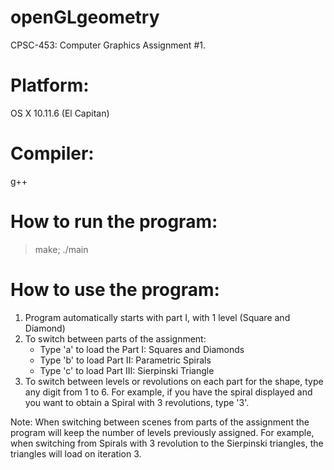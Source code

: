 # openGLgeometry
CPSC-453: Computer Graphics Assignment #1.

Platform:
=========
OS X 10.11.6 (El Capitan)

Compiler:
=========
g++

How to run the program:
======================= 
> make; ./main

How to use the program:
=======================
1. Program automatically starts with part I, with 1 level (Square and Diamond)
2. To switch between parts of the assignment:
    - Type 'a' to load the Part I: Squares and Diamonds
    - Type 'b' to load Part II: Parametric Spirals
    - Type 'c' to load Part III: Sierpinski Triangle
3. To switch between levels or revolutions on each part for the shape, type
any digit from 1 to 6. For example, if you have the spiral displayed and you
want to obtain a Spiral with 3 revolutions, type '3'.

Note: When switching between scenes from parts of the assignment the program 
will keep the number of levels previously assigned. For example, when switching
from Spirals with 3 revolution to the Sierpinski triangles, the triangles will
load on iteration 3.


